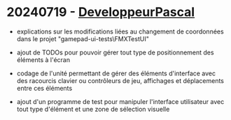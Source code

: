 # 20240719 - [DeveloppeurPascal](https://github.com/DeveloppeurPascal)

* explications sur les modifications liées au changement de coordonnées dans le projet "gamepad-ui-tests\FMXTestUI"
* ajout de TODOs pour pouvoir gérer tout type de positionnement des éléments à l'écran

* codage de l'unité permettant de gérer des éléments d'interface avec des racourcis clavier ou contrôleurs de jeu, affichages et déplacements entre ces éléments

* ajout d'un programme de test pour manipuler l'interface utilisateur avec tout type d'élément et une zone de sélection visuelle
